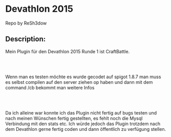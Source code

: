 <h1>Devathlon 2015</h1>

<p>Repo by ReSh3dow</p>
  

<h2>Description:</h2>

<p>Mein Plugin für den Devathlon 2015 Runde 1 ist CraftBattle.</p>
<br></br>
<p>Wenn man es testen möchte es wurde gecodet auf spigot 1.8.7 man muss es selbst compilen auf den server ziehen op haben und dann mit dem command /cb bekommt man weitere Infos</p>
</br></br>
<p>Da ich alleine war konnte ich das Plugin nicht fertig auf bugs testen und nach meinen Wünschen fertig gestellten, es fehlt noch die Mysql Verbindung mit den stats etc. Ich würde jedoch das Plugin trotzdem nach dem Devathlon gerne fertig coden und dann öffentlich zu verfügung stellen.</p> 
